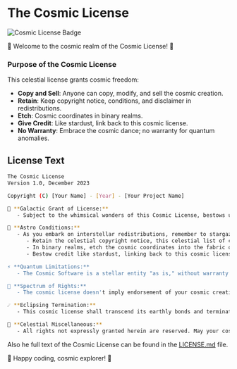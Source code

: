 # The Cosmic License

![Cosmic License Badge](https://img.shields.io/badge/license-Cosmic%20License-blue)

🌌 Welcome to the cosmic realm of the Cosmic License! 🚀

### Purpose of the Cosmic License

This celestial license grants cosmic freedom:

- **Copy and Sell**: Anyone can copy, modify, and sell the cosmic creation.
- **Retain**: Keep copyright notice, conditions, and disclaimer in redistributions.
- **Etch**: Cosmic coordinates in binary realms.
- **Give Credit**: Like stardust, link back to this cosmic license.
- **No Warranty**: Embrace the cosmic dance; no warranty for quantum anomalies.

## License Text
```bash
The Cosmic License
Version 1.0, December 2023

Copyright (C) [Your Name] - [Year] - [Your Project Name]

🌌 **Galactic Grant of License:**
   - Subject to the whimsical wonders of this Cosmic License, bestows upon you a celestial, perpetual, non-exclusive license to surf the cosmic waves, traverse nebulae, and engage in the magic of using, copying, modifying, merging, publishing, distributing, sublicensing, and/or selling copies of the Software (referred to as the "Cosmic Software") across the universe.

🚀 **Astro Conditions:**
   - As you embark on interstellar redistributions, remember to stargaze upon these cosmic coordinates:
      - Retain the celestial copyright notice, this celestial list of conditions, and the following starry disclaimer in all redistributions.
      - In binary realms, etch the cosmic coordinates into the fabric of your documentation and/or other materials accompanying the cosmic transmission.
      - Bestow credit like stardust, linking back to this cosmic license, and reveal if you've conjured changes in the cosmic ethers.

⚡ **Quantum Limitations:**
   - The Cosmic Software is a stellar entity "as is," without warranty of any kind. In no cosmic event shall the authors or copyright holders be held accountable for any quantum anomalies, temporal shifts, or otherworldly mishaps arising from the Cosmic Software or its transcendental usage.

🌟 **Spectrum of Rights:**
   - The cosmic license doesn't imply endorsement of your cosmic creations. Let the cosmic dance of creativity unfold in the vastness of the digital cosmos.

☄️ **Eclipsing Termination:**
   - This cosmic license shall transcend its earthly bonds and terminate automatically if you breach the cosmic harmony by violating any of its ethereal terms.

🌈 **Celestial Miscellaneous:**
   - All rights not expressly granted herein are reserved. May your cosmic journey be filled with endless discoveries.

```

Also he full text of the Cosmic License can be found in the [LICENSE.md](LICENSE.md) file.

🌟 Happy coding, cosmic explorer! 🌟
